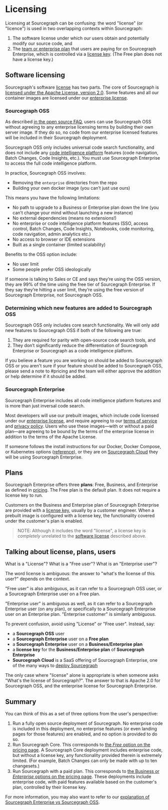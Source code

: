 # Licensing

Licensing at Sourcegraph can be confusing: the word "license" (or "licence") is used in two overlapping contexts within Sourcegraph:

1. The software license under which our users obtain and potentially modify our source code, and
2. The [team or enterprise plan](https://about.sourcegraph.com/pricing) that users are paying for on Sourcegraph Enterprise, which is controlled via a [license key](../../../../ce-support/ce/process/license_keys.md). (The Free plan does not have a license key.)

## Software licensing

Sourcegraph's software [license](https://sourcegraph.com/github.com/sourcegraph/sourcegraph/-/blob/LICENSE) has two parts. The core of Sourcegraph is [licensed under the Apache License, version 2.0](https://github.com/sourcegraph/sourcegraph/blob/main/LICENSE.apache). Some features and all our container images are licensed under our [enterprise license](https://github.com/sourcegraph/sourcegraph/blob/main/LICENSE.enterprise).

### Sourcegraph OSS

As described [in the open source FAQ](../../../../../company-info-and-process/community/faq.md#is-all-of-sourcegraph-open-source), users can use Sourcegraph OSS without agreeing to any enterprise licensing terms by building their own server image. If they do so, no code from our enterprise licensed features will be included in their Sourcegraph deployment.

Sourcegraph OSS only includes universal code search functionality, and does not include any [code intelligence platform](https://about.sourcegraph.com/blog/code-search-to-code-intelligence) features (code navigation, Batch Changes, Code Insights, etc.). You must use Sourcegraph Enterprise to access the full code intelligence platform.

In practice, Sourcegraph OSS involves:

- Removing the `enterprise` directories from the repo
- Building your own docker image (you can’t just use ours)

This means you have the following limitations:

- No path to upgrade to a Business or Enterprise plan down the line (you can’t change your mind without launching a new instance)
- No external dependencies (means no extensions!)
- No enterprise or code intelligence platform features (SSO, access control, Batch Changes, Code Insights, Notebooks, code monitoring, code navigation, admin analytics etc.)
- No access to browser or IDE extensions
- Built as a single container (limited scalability)

Benefits to the OSS option include:

- No user limit
- Some people prefer OSS ideologically

If someone is talking to Sales or CE and says they’re using the OSS version, they are 99% of the time using the free tier of Sourcegraph Enterprise. If they say they’re hitting a user limit, they’re using the free version of Sourcegraph Enterprise, not Sourcegraph OSS.

### Determining which new features are added to Sourcegraph OSS

Sourcegraph OSS only includes core search functionality. We will only add new features to Sourcegraph OSS if both of the following are true:

1. They are required for parity with open-source code search tools, and
2. They don’t significantly reduce the differentiation of Sourcegraph Enterprise or Sourcegraph as a code intelligence platform.

If you believe a feature you are working on should be added to Sourcegraph OSS or you aren't sure if your feature should be added to Sourcegraph OSS, please send a note to #pricing and the team will either approve the addition or help determine if it should be added.

### Sourcegraph Enterprise

Sourcegraph Enterprise includes all code intelligence platform features and is more than just inversal code search.

Most developers will use our prebuilt images, which include code licensed under our [enterprise license](https://github.com/sourcegraph/sourcegraph/blob/main/LICENSE.enterprise), and require agreeing to our [terms of service](https://about.sourcegraph.com/terms/) and [privacy policy](https://about.sourcegraph.com/privacy). Users who use these images—with or without a paid plan—are agreeing to be bound by the terms of the enterprise license in addition to the terms of the Apache License.

If someone follows the install instructions for our Docker, Docker Compose, or Kubernetes options ([reference](https://docs.sourcegraph.com/admin/install)), or they are on [Sourcegraph Cloud](https://signup.sourcegraph.com/) they will be using Sourcegraph Enterprise.

## Plans

Sourcegraph Enterprise offers three **plans**: Free, Business, and Enterprise as defined in [pricing](https://about.sourcegraph.com/pricing/). The Free plan is the default plan. It does not require a license key to run.

Customers on the Business and Enterprise plan of Sourcegraph Enterprise are provided with a [license key](../../../../ce-support/ce/process/license_keys.md), usually by a customer engineer. When a prebuilt image is configured with a license key, the functionality covered under the customer's plan is enabled.

> NOTE: Although it includes the word "license", a license key is _completely_ unrelated to the [software license](#software-licensing) described above.

## Talking about license, plans, users

What is a "License"? What is a "Free user"? What is an "Enterprise user"?

The word license is ambiguous: the answer to "what's the license of this user?" depends on the context.

"Free user" is also ambiguous, as it can refer to a Sourcegraph OSS user, or a Sourcegraph Enterprise user on a Free plan.

"Enterprise user" is ambiguous as well, as it can refer to a Sourcegraph Enterprise user (on any plan), or specifically to a Sourcegraph Enterprise user on an Enterprise plan. "Enterprise customer" is similarly ambiguous.

To prevent confusion, avoid using "License" or "Free user". Instead, say:

- a **Sourcegraph OSS** user
- a **Sourcegraph Enterprise** user on a **Free plan**
- a **Sourcegraph Enterprise** user on a **Business/Enterprise plan**
- a **license key** for the **Business/Enterprise plan** of **Sourcegraph Enterprise**
- **Sourcegraph Cloud** is a SaaS offering of Sourcegraph Enterprise, one of the many ways to [deploy Sourcegraph](../../../../ce-support/ce/onboarding/deployment-methods.md)

The only case where "license" alone is appropriate is when someone asks "What's the license of Sourcegraph?". The answer to that is Apache 2.0 for Sourcegraph OSS, and the enterprise license for Sourcegraph Enterprise.

## Summary

You can think of this as a set of three options from the user's perspective:

1. Run a fully open source deployment of Sourcegraph. No enterprise code is included in this deployment, no enterprise features (or even landing pages for those features) are enabled, and no option is provided to do so.
2. Run Sourcegraph Core. This corresponds to [the _Free_ option on the pricing page](https://about.sourcegraph.com/pricing/). A Sourcegraph Core deployment includes enterprise code, but without a license key, any functionality provided therein is extremely limited. (For example, Batch Changes can only be made with up to ten changesets.)
3. Run Sourcegraph with a paid plan. This corresponds to [the Business or _Enterprise_ options on the pricing page](https://about.sourcegraph.com/pricing/). These deployments include enterprise code, with paid features available based on the customer's plan, controlled by their license key.

For more information, you may also want to refer to our [explanation of Sourcegraph Enterprise vs Sourcegraph OSS](../../../../ce-support/ce/onboarding/enterprise-vs-oss.md).
